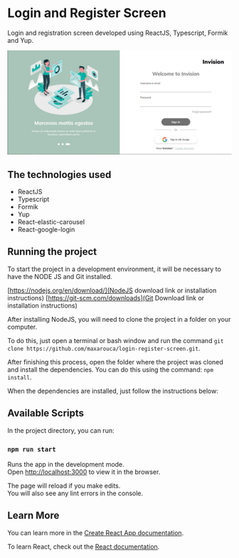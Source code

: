 # Login and Register Screen

Login and registration screen developed using ReactJS, Typescript, Formik and Yup.

![](public/images/screen.jpeg)

## The technologies used

- ReactJS
- Typescript
- Formik
- Yup
- React-elastic-carousel
- React-google-login

## Running the project

To start the project in a development environment, it will be necessary to have the NODE JS and Git installed.

[https://nodejs.org/en/download/](NodeJS download link or installation instructions)
[https://git-scm.com/downloads](Git Download link or installation instructions)

After installing NodeJS, you will need to clone the project in a folder on your computer.

To do this, just open a terminal or bash window and run the command `git clone https://github.com/maxarouca/login-register-screen.git`.

After finishing this process, open the folder where the project was cloned and install the dependencies. You can do this using the command: `npm install`.

When the dependencies are installed, just follow the instructions below:


## Available Scripts

In the project directory, you can run:

### `npm run start`

Runs the app in the development mode.<br />
Open [http://localhost:3000](http://localhost:3000) to view it in the browser.

The page will reload if you make edits.<br />
You will also see any lint errors in the console.


## Learn More

You can learn more in the [Create React App documentation](https://facebook.github.io/create-react-app/docs/getting-started).

To learn React, check out the [React documentation](https://reactjs.org/).
